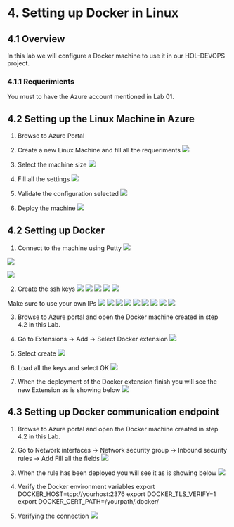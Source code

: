 # 4. Setting up Docker in Linux

## 4.1 Overview
In this lab we will configure a Docker machine to use it in our HOL-DEVOPS project.

### 4.1.1 Requerimients
You must to have the Azure account mentioned in Lab 01.

## 4.2 Setting up the Linux Machine in Azure

1. Browse to Azure Portal

2. Create a new Linux Machine and fill all the requeriments
![](./images/4.2.i001.png)

3. Select the machine size
![](./images/4.2.i002.png)

3. Fill all the settings
![](./images/4.2.i003.png)

4. Validate the configuration selected
![](./images/4.2.i004.png)

6. Deploy the machine
![](./images/4.2.i005.png)

## 4.2 Setting up Docker

1. Connect to the machine using Putty
![](./images/4.2.i006.png)

![](./images/4.2.i007.png)

![](./images/4.2.i008.png)

2. Create the ssh keys
![](./images/4.2.i009a.png)
![](./images/4.2.i009b.png)
![](./images/4.2.i009c.png)
![](./images/4.2.i009d.png)
![](./images/4.2.i009e.png)

Make sure to use your own IPs
![](./images/4.2.i009f.png)
![](./images/4.2.i009g.png)
![](./images/4.2.i009h.png)
![](./images/4.2.i009i.png)
![](./images/4.2.i009j.png)
![](./images/4.2.i009k.png)
![](./images/4.2.i009k.png)
![](./images/4.2.i009l.png)
![](./images/4.2.i009m.png)

3. Browse to Azure portal and open the Docker machine created in step 4.2 in this Lab.

4. Go to Extensions -> Add -> Select Docker extension
![](./images/4.2.i011.png)

5. Select create 
![](./images/4.2.i012.png)

6. Load all the keys and select OK
![](./images/4.2.i013.png)

7. When the deployment of the Docker extension finish you will see the new Extension as is showing below
![](./images/4.2.i014.png)

## 4.3 Setting up Docker communication endpoint

1. Browse to Azure portal and open the Docker machine created in step 4.2 in this Lab.
2. Go to Network interfaces -> Network security group -> Inbound security rules -> Add
Fill all the fields
![](./images/4.2.i015.png)

3. When the rule has been deployed you will see it as is showing below
![](./images/4.2.i016.png)

4. Verify the Docker environment variables
    export DOCKER_HOST=tcp://yourhost:2376
    export DOCKER_TLS_VERIFY=1
    export DOCKER_CERT_PATH=/yourpath/.docker/

5. Verifying the connection
![](./images/4.2.i018.png)

